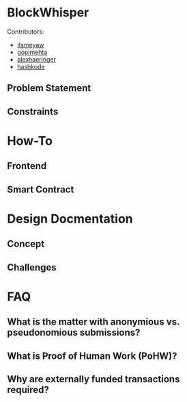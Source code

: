# BlockWhisper
Contributors:
- [itsmeyaw](https://github.com/itsmeyaw)
- [gopimehta](https://github.com/gopimehta)
- [alexhaeringer](https://github.com/alexhaeringer)
- [hashkode](https://github.com/hashkode)

## Problem Statement

## Constraints

# How-To

## Frontend

## Smart Contract

# Design Docmentation

## Concept

## Challenges

# FAQ

## What is the matter with anonymious vs. pseudonomious submissions?

## What is Proof of Human Work (PoHW)?

## Why are externally funded transactions required?
